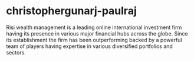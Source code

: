 # christophergunarj-paulraj
Risi wealth management is a leading online international investment firm having its presence in various major financial hubs across the globe. Since its establishment the firm has been outperforming backed by a powerful team of players having expertise in various diversified portfolios and sectors.
